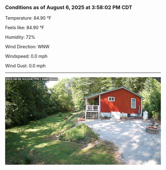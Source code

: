 ### Conditions as of August 6, 2025 at 3:58:02 PM CDT 

Temperature: 84.90 &deg;F

Feels like: 84.90 &deg;F

Humidity: 72%

Wind Direction: WNW

Windspeed: 0.0 mph

Wind Gust: 0.0 mph

---

<img src="./images/latest.jpeg"/>

